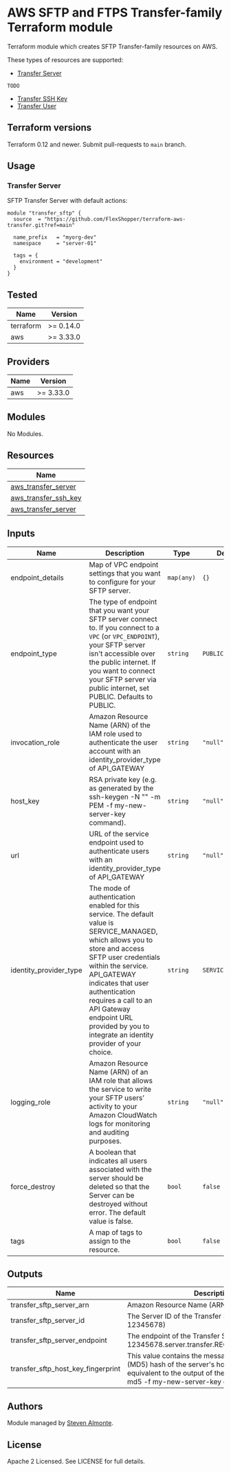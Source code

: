 # AWS SFTP and FTPS Transfer-family Terraform module

Terraform module which creates SFTP Transfer-family resources on AWS.

These types of resources are supported:

* [Transfer Server](https://registry.terraform.io/providers/hashicorp/aws/latest/docs/resources/transfer_server)

`TODO`

* [Transfer SSH Key](https://registry.terraform.io/providers/hashicorp/aws/latest/docs/resources/transfer_ssh_key)
* [Transfer User](https://registry.terraform.io/providers/hashicorp/aws/latest/docs/resources/transfer_user)

## Terraform versions

Terraform 0.12 and newer. Submit pull-requests to `main` branch.

## Usage

### Transfer Server

SFTP Transfer Server with default actions:

```hcl
module "transfer_sftp" {
  source  = "https://github.com/FlexShopper/terraform-aws-transfer.git?ref=main"
  
  name_prefix   = "myorg-dev"
  namespace     = "server-01"

  tags = {
    environment = "development"
  }
}
```

## Tested

| Name | Version |
|------|---------|
| terraform | >= 0.14.0 |
| aws | >= 3.33.0 |

## Providers

| Name | Version |
|------|---------|
| aws | >= 3.33.0 |

## Modules

No Modules.

## Resources

| Name |
|------|
| [aws_transfer_server](https://registry.terraform.io/providers/hashicorp/aws/latest/docs/resources/transfer_server) |
| [aws_transfer_ssh_key](https://registry.terraform.io/providers/hashicorp/aws/latest/docs/resources/transfer_ssh_key) |
| [aws_transfer_server](https://registry.terraform.io/providers/hashicorp/aws/latest/docs/resources/transfer_user) |

## Inputs

| Name | Description | Type | Default | Required |
|------|-------------|------|---------|:--------:|
| endpoint\_details | Map of VPC endpoint settings that you want to configure for your SFTP server. | `map(any)` | `{}` | no |
| endpoint\_type | The type of endpoint that you want your SFTP server connect to. If you connect to a `VPC` (or `VPC_ENDPOINT`), your SFTP server isn't accessible over the public internet. If you want to connect your SFTP server via public internet, set PUBLIC. Defaults to PUBLIC. | `string` | `PUBLIC` | no |
| invocation\_role | Amazon Resource Name (ARN) of the IAM role used to authenticate the user account with an identity_provider_type of API_GATEWAY | `string` | `"null"` | no |
| host\_key | RSA private key (e.g. as generated by the ssh-keygen -N "" -m PEM -f my-new-server-key command). | `string` | `"null"` | no |
| url | URL of the service endpoint used to authenticate users with an identity_provider_type of API_GATEWAY | `string` | `"null"` | no |
| identity\_provider\_type | The mode of authentication enabled for this service. The default value is SERVICE_MANAGED, which allows you to store and access SFTP user credentials within the service. API_GATEWAY indicates that user authentication requires a call to an API Gateway endpoint URL provided by you to integrate an identity provider of your choice. | `string` | `SERVICE_MANAGED` | no |
| logging\_role | Amazon Resource Name (ARN) of an IAM role that allows the service to write your SFTP users’ activity to your Amazon CloudWatch logs for monitoring and auditing purposes. | `string` | `"null"` | no |
| force\_destroy | A boolean that indicates all users associated with the server should be deleted so that the Server can be destroyed without error. The default value is false. | `bool` | `false` | no |
| tags | A map of tags to assign to the resource. | `bool` | `false` | no |

## Outputs

| Name | Description |
|------|-------------|
| transfer\_sftp\_server\_arn | Amazon Resource Name (ARN) of Transfer Server |
| transfer\_sftp\_server\_id | The Server ID of the Transfer Server (e.g. s-12345678) |
| transfer\_sftp\_server\_endpoint | The endpoint of the Transfer Server (e.g. s-12345678.server.transfer.REGION.amazonaws.com) |
| transfer\_sftp\_host\_key\_fingerprint | This value contains the message-digest algorithm (MD5) hash of the server's host key. This value is equivalent to the output of the ssh-keygen -l -E md5 -f my-new-server-key command. |

## Authors

Module managed by [Steven Almonte](https://github.com/salmonte-flexshopper).

## License

Apache 2 Licensed. See LICENSE for full details.

